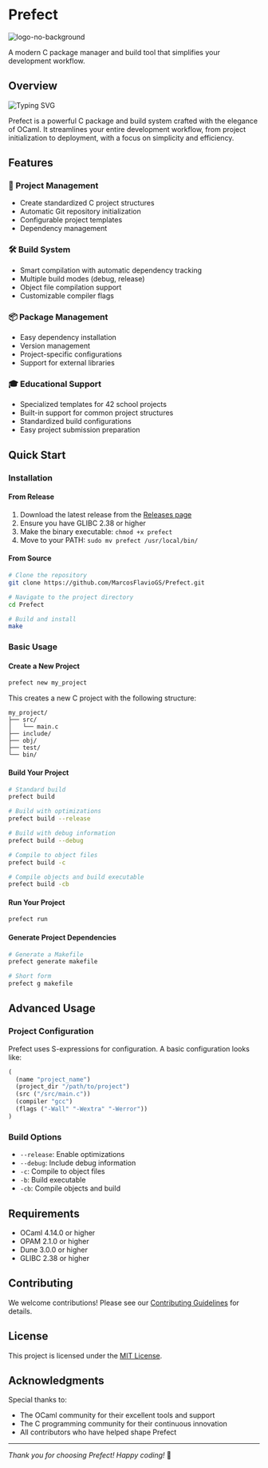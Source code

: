 # Prefect

![logo-no-background](https://github.com/user-attachments/assets/9b716f21-c368-4a4c-8e2f-ef6c414f63e6)

A modern C package manager and build tool that simplifies your development workflow.

## Overview

![Typing SVG](https://readme-typing-svg.herokuapp.com/?color=D5CCA3&size=35&center=true&vCenter=true&width=1000&lines=Drink+up.;The+world's+about+to+end.)

Prefect is a powerful C package and build system crafted with the elegance of OCaml. It streamlines your entire development workflow, from project initialization to deployment, with a focus on simplicity and efficiency.

## Features

### 🚀 Project Management
- Create standardized C project structures
- Automatic Git repository initialization
- Configurable project templates
- Dependency management

### 🛠️ Build System
- Smart compilation with automatic dependency tracking
- Multiple build modes (debug, release)
- Object file compilation support
- Customizable compiler flags

### 📦 Package Management
- Easy dependency installation
- Version management
- Project-specific configurations
- Support for external libraries

### 🎓 Educational Support
- Specialized templates for 42 school projects
- Built-in support for common project structures
- Standardized build configurations
- Easy project submission preparation

## Quick Start

### Installation

#### From Release
1. Download the latest release from the [Releases page](https://github.com/MarcosFlavioGS/Prefect/releases)
2. Ensure you have GLIBC 2.38 or higher
3. Make the binary executable: `chmod +x prefect`
4. Move to your PATH: `sudo mv prefect /usr/local/bin/`

#### From Source
```bash
# Clone the repository
git clone https://github.com/MarcosFlavioGS/Prefect.git

# Navigate to the project directory
cd Prefect

# Build and install
make
```

### Basic Usage

#### Create a New Project
```bash
prefect new my_project
```
This creates a new C project with the following structure:
```
my_project/
├── src/
│   └── main.c
├── include/
├── obj/
├── test/
└── bin/
```

#### Build Your Project
```bash
# Standard build
prefect build

# Build with optimizations
prefect build --release

# Build with debug information
prefect build --debug

# Compile to object files
prefect build -c

# Compile objects and build executable
prefect build -cb
```

#### Run Your Project
```bash
prefect run
```

#### Generate Project Dependencies
```bash
# Generate a Makefile
prefect generate makefile

# Short form
prefect g makefile
```

## Advanced Usage

### Project Configuration
Prefect uses S-expressions for configuration. A basic configuration looks like:
```lisp
(
  (name "project_name")
  (project_dir "/path/to/project")
  (src ("/src/main.c"))
  (compiler "gcc")
  (flags ("-Wall" "-Wextra" "-Werror"))
)
```

### Build Options
- `--release`: Enable optimizations
- `--debug`: Include debug information
- `-c`: Compile to object files
- `-b`: Build executable
- `-cb`: Compile objects and build

## Requirements

- OCaml 4.14.0 or higher
- OPAM 2.1.0 or higher
- Dune 3.0.0 or higher
- GLIBC 2.38 or higher

## Contributing

We welcome contributions! Please see our [Contributing Guidelines](CONTRIBUTING.md) for details.

## License

This project is licensed under the [MIT License](https://opensource.org/license/mit/).

## Acknowledgments

Special thanks to:
- The OCaml community for their excellent tools and support
- The C programming community for their continuous innovation
- All contributors who have helped shape Prefect

---

*Thank you for choosing Prefect! Happy coding!* 🚀
